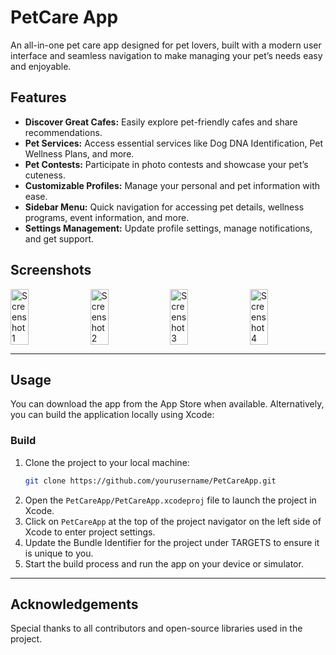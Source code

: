 
# PetCare App

An all-in-one pet care app designed for pet lovers, built with a modern user interface and seamless navigation to make managing your pet’s needs easy and enjoyable.

## Features

- **Discover Great Cafes:** Easily explore pet-friendly cafes and share recommendations.
- **Pet Services:** Access essential services like Dog DNA Identification, Pet Wellness Plans, and more.
- **Pet Contests:** Participate in photo contests and showcase your pet’s cuteness.
- **Customizable Profiles:** Manage your personal and pet information with ease.
- **Sidebar Menu:** Quick navigation for accessing pet details, wellness programs, event information, and more.
- **Settings Management:** Update profile settings, manage notifications, and get support.

## Screenshots


<div style="display: flex; justify-content: space-between;">
  <img src="https://github.com/user-attachments/assets/82f35e1d-73ee-4094-b05b-1312da6aaf0b" width="24%" alt="Screenshot 1">
  <img src="https://github.com/user-attachments/assets/c42f38ce-a004-4fff-b207-883cbf1a07b3" width="24%" alt="Screenshot 2">
  <img src="https://github.com/user-attachments/assets/9880bae0-49b3-4b7b-80e4-1de113de9c20" width="24%" alt="Screenshot 3">
  <img src="https://github.com/user-attachments/assets/c8e6136e-594c-4623-99c5-c533db0b9738" width="24%" alt="Screenshot 4">
</div>

---

## Usage

You can download the app from the App Store when available. Alternatively, you can build the application locally using Xcode:

### Build

1. Clone the project to your local machine:
   ```bash
   git clone https://github.com/yourusername/PetCareApp.git
   ```
2. Open the `PetCareApp/PetCareApp.xcodeproj` file to launch the project in Xcode.
3. Click on `PetCareApp` at the top of the project navigator on the left side of Xcode to enter project settings.
4. Update the Bundle Identifier for the project under TARGETS to ensure it is unique to you.
5. Start the build process and run the app on your device or simulator.

---

## Acknowledgements

Special thanks to all contributors and open-source libraries used in the project.

